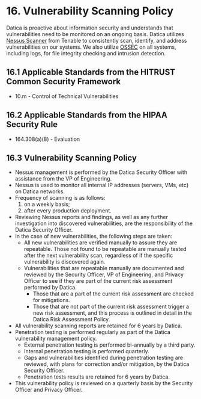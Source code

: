 # 16. Vulnerability Scanning Policy

Datica is proactive about information security and understands that vulnerabilities need to be monitored on an ongoing basis. Datica utilizes [Nessus Scanner](http://www.tenable.com/products/nessus) from Tenable to consistently scan, identify, and address vulnerabilities on our systems. We also utilize [OSSEC](http://www.ossec.net/) on all systems, including logs, for file integrity checking and intrusion detection.

## 16.1 Applicable Standards from the HITRUST Common Security Framework

* 10.m - Control of Technical Vulnerabilities

## 16.2 Applicable Standards from the HIPAA Security Rule

* 164.308(a)(8) - Evaluation

## 16.3 Vulnerability Scanning Policy

* Nessus management is performed by the Datica Security Officer with assistance from the VP of Engineering.
* Nessus is used to monitor all internal IP addresses (servers, VMs, etc) on Datica networks.
* Frequency of scanning is as follows:
	1. on a weekly basis;
	2. after every production deployment.
* Reviewing Nessus reports and findings, as well as any further investigation into discovered vulnerabilities, are the responsibility of the Datica Security Officer.
* In the case of new vulnerabilities, the following steps are taken:
	* All new vulnerabilities are verified manually to assure they are repeatable. Those not found to be repeatable are manually tested after the next vulnerability scan, regardless of if the specific vulnerability is discovered again.
	* Vulnerabilities that are repeatable manually are documented and reviewed by the Security Officer, VP of Engineering, and Privacy Officer to see if they are part of the current risk assessment performed by Datica.
		* Those that are a part of the current risk assessment are checked for mitigations.
		* Those that are not part of the current risk assessment trigger a new risk assessment, and this process is outlined in detail in the Datica Risk Assessment Policy.
* All vulnerability scanning reports are retained for 6 years by Datica.
* Penetration testing is performed regularly as part of the Datica vulnerability management policy.
	* External penetration testing is performed bi-annually by a third party.
	* Internal penetration testing is performed quarterly.
	* Gaps and vulnerabilities identified during penetration testing are reviewed, with plans for correction and/or mitigation, by the Datica Security Officer.
	* Penetration tests results are retained for 6 years by Datica.
* This vulnerability policy is reviewed on a quarterly basis by the Security Officer and Privacy Officer.
